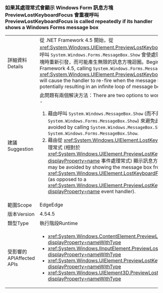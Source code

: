 ### <a name="previewlostkeyboardfocus-is-called-repeatedly-if-its-handler-shows-a-windows-forms-message-box"></a><span data-ttu-id="2903b-101">如果其處理常式會顯示 Windows Form 訊息方塊 PreviewLostKeyboardFocus 會重複呼叫</span><span class="sxs-lookup"><span data-stu-id="2903b-101">PreviewLostKeyboardFocus is called repeatedly if its handler shows a Windows Forms message box</span></span>

|   |   |
|---|---|
|<span data-ttu-id="2903b-102">詳細資料</span><span class="sxs-lookup"><span data-stu-id="2903b-102">Details</span></span>|<span data-ttu-id="2903b-103">從 .NET Framework 4.5 開始，從 <xref:System.Windows.UIElement.PreviewLostKeyboardFocus> 處理常式呼叫 <code>System.Windows.Forms.MessageBox.Show</code> 會使處理常式在關閉訊息方塊時重新引發，而可能產生無限的訊息方塊迴圈。</span><span class="sxs-lookup"><span data-stu-id="2903b-103">Beginning in the .NET Framework 4.5, calling <code>System.Windows.Forms.MessageBox.Show</code> from a <xref:System.Windows.UIElement.PreviewLostKeyboardFocus> handler will cause the handler to re-fire when the message box is closed, potentially resulting in an infinite loop of message boxes.</span></span>|
|<span data-ttu-id="2903b-104">建議</span><span class="sxs-lookup"><span data-stu-id="2903b-104">Suggestion</span></span>|<span data-ttu-id="2903b-105">此問題有兩個解決方法：</span><span class="sxs-lookup"><span data-stu-id="2903b-105">There are two options to work around this issue -</span></span><ol><li><span data-ttu-id="2903b-106">藉由呼叫 <code>System.Windows.MessageBox.Show</code> (而不是 <code>System.Windows.Forms.MessageBox.Show</code>) 來避免此問題。</span><span class="sxs-lookup"><span data-stu-id="2903b-106">It may be avoided by calling <code>System.Windows.MessageBox.Show</code> instead of <code>System.Windows.Forms.MessageBox.Show</code>.</span></span></li><li><span data-ttu-id="2903b-107">藉由從 <xref:System.Windows.UIElement.LostKeyboardFocus> 事件處理常式 (相對於 <xref:System.Windows.UIElement.PreviewLostKeyboardFocus?displayProperty=name> 事件處理常式) 顯示訊息方塊來避免此問題。</span><span class="sxs-lookup"><span data-stu-id="2903b-107">It may be avoided by showing the message box from a <xref:System.Windows.UIElement.LostKeyboardFocus> event handler (as opposed to a <xref:System.Windows.UIElement.PreviewLostKeyboardFocus?displayProperty=name> event handler).</span></span></li></ol>|
|<span data-ttu-id="2903b-108">範圍</span><span class="sxs-lookup"><span data-stu-id="2903b-108">Scope</span></span>|<span data-ttu-id="2903b-109">Edge</span><span class="sxs-lookup"><span data-stu-id="2903b-109">Edge</span></span>|
|<span data-ttu-id="2903b-110">版本</span><span class="sxs-lookup"><span data-stu-id="2903b-110">Version</span></span>|<span data-ttu-id="2903b-111">4.5</span><span class="sxs-lookup"><span data-stu-id="2903b-111">4.5</span></span>|
|<span data-ttu-id="2903b-112">類型</span><span class="sxs-lookup"><span data-stu-id="2903b-112">Type</span></span>|<span data-ttu-id="2903b-113">執行階段</span><span class="sxs-lookup"><span data-stu-id="2903b-113">Runtime</span></span>|
|<span data-ttu-id="2903b-114">受影響的 API</span><span class="sxs-lookup"><span data-stu-id="2903b-114">Affected APIs</span></span>|<ul><li><xref:System.Windows.ContentElement.PreviewLostKeyboardFocus?displayProperty=nameWithType></li><li><xref:System.Windows.IInputElement.PreviewLostKeyboardFocus?displayProperty=nameWithType></li><li><xref:System.Windows.UIElement.PreviewLostKeyboardFocus?displayProperty=nameWithType></li><li><xref:System.Windows.UIElement3D.PreviewLostKeyboardFocus?displayProperty=nameWithType></li></ul>|


